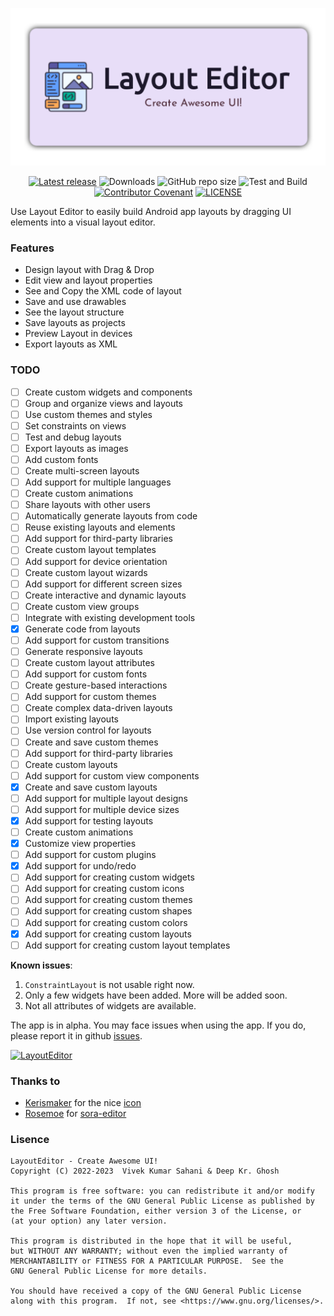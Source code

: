 ![Banner](./app/src/main/res/drawable-v24/app_banner.png "app_banner")

<div align="center">

[![Latest release](https://img.shields.io/github/v/release/itsvks19/LayoutEditor?include_prereleases&label=latest%20release&style=for-the-badge)](https://github.com/itsvks19/LayoutEditor/releases/latest)
![Downloads](https://img.shields.io/github/downloads/itsvks19/LayoutEditor/total?style=for-the-badge)
![GitHub repo size](https://img.shields.io/github/repo-size/itsvks19/LayoutEditor?style=for-the-badge)
![Test and Build](https://img.shields.io/github/actions/workflow/status/itsvks19/LayoutEditor/test_and_build.yml?label=Test%20and%20Build&style=for-the-badge&logo=github)
[![Contributor Covenant](https://img.shields.io/badge/Contributor%20Covenant-2.1-4baaaa.svg?style=for-the-badge)](https://github.com/itsvks19/LayoutEditor/blob/main/CODE_OF_CONDUCT.md)
[![LICENSE](https://img.shields.io/github/license/itsvks19/LayoutEditor?color=blue&style=for-the-badge)](https://github.com/itsvks19/LayoutEditor/blob/main/LICENSE)
</div>

Use Layout Editor to easily build Android app layouts by dragging UI elements into a visual layout editor.

### Features
- Design layout with Drag & Drop
- Edit view and layout properties
- See and Copy the XML code of layout
- Save and use drawables
- See the layout structure
- Save layouts as projects
- Preview Layout in devices
- Export layouts as XML

### TODO
- [ ] Create custom widgets and components
- [ ] Group and organize views and layouts
- [ ] Use custom themes and styles
- [ ] Set constraints on views
- [ ] Test and debug layouts
- [ ] Export layouts as images
- [ ] Add custom fonts
- [ ] Create multi-screen layouts
- [ ] Add support for multiple languages
- [ ] Create custom animations
- [ ] Share layouts with other users
- [ ] Automatically generate layouts from code
- [ ] Reuse existing layouts and elements
- [ ] Add support for third-party libraries
- [ ] Create custom layout templates
- [ ] Add support for device orientation
- [ ] Create custom layout wizards
- [ ] Add support for different screen sizes
- [ ] Create interactive and dynamic layouts
- [ ] Create custom view groups
- [ ] Integrate with existing development tools
- [X] Generate code from layouts
- [ ] Add support for custom transitions
- [ ] Generate responsive layouts
- [ ] Create custom layout attributes
- [ ] Add support for custom fonts
- [ ] Create gesture-based interactions
- [ ] Add support for custom themes
- [ ] Create complex data-driven layouts
- [ ] Import existing layouts
- [ ] Use version control for layouts
- [ ] Create and save custom themes
- [ ] Add support for third-party libraries
- [ ] Create custom layouts
- [ ] Add support for custom view components
- [X] Create and save custom layouts
- [ ] Add support for multiple layout designs
- [ ] Add support for multiple device sizes
- [X] Add support for testing layouts
- [ ] Create custom animations
- [X] Customize view properties
- [ ] Add support for custom plugins
- [X] Add support for undo/redo
- [ ] Add support for creating custom widgets
- [ ] Add support for creating custom icons
- [ ] Add support for creating custom themes
- [ ] Add support for creating custom shapes
- [ ] Add support for creating custom colors
- [X] Add support for creating custom layouts
- [ ] Add support for creating custom layout templates

**Known issues**:
1. `ConstraintLayout` is not usable right now.
2. Only a few widgets have been added. More will be added soon.
3. Not all attributes of widgets are available.

The app is in alpha.
You may face issues when using the app. If you do, please report it in github [issues](https://github.com/itsvks19/LayoutEditor/issues).

[![LayoutEditor](https://img.shields.io/badge/Layout-Editor-blue?style=for-the-badge)](https://github.com/itsvks19/LayoutEditor/releases/latest)

### Thanks to
- [Kerismaker](https://www.flaticon.com/authors/kerismaker) for the nice [icon](https://www.flaticon.com/free-icon/template_6863985)
- [Rosemoe](https://github.com/Rosemoe) for [sora-editor](https://github.com/Rosemoe/sora-editor)

### Lisence
```
LayoutEditor - Create Awesome UI!
Copyright (C) 2022-2023  Vivek Kumar Sahani & Deep Kr. Ghosh

This program is free software: you can redistribute it and/or modify
it under the terms of the GNU General Public License as published by
the Free Software Foundation, either version 3 of the License, or
(at your option) any later version.

This program is distributed in the hope that it will be useful,
but WITHOUT ANY WARRANTY; without even the implied warranty of
MERCHANTABILITY or FITNESS FOR A PARTICULAR PURPOSE.  See the
GNU General Public License for more details.

You should have received a copy of the GNU General Public License
along with this program.  If not, see <https://www.gnu.org/licenses/>.
```
